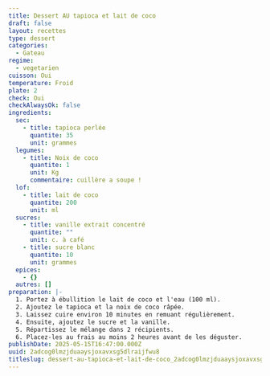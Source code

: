 ```yaml
---
title: Dessert AU tapioca et lait de coco
draft: false
layout: recettes
type: dessert
categories:
  - Gateau
regime:
  - vegetarien
cuisson: Oui
temperature: Froid
plate: 2
check: Oui
checkAlwaysOk: false
ingredients:
  sec:
    - title: tapioca perlée
      quantite: 35
      unit: grammes
  legumes:
    - title: Noix de coco
      quantite: 1
      unit: Kg
      commentaire: cuillère a soupe !
  lof:
    - title: lait de coco
      quantite: 200
      unit: ml
  sucres:
    - title: vanille extrait concentré
      quantite: ""
      unit: c. à café
    - title: sucre blanc
      quantite: 10
      unit: grammes
  epices:
    - {}
  autres: []
preparation: |-
  1. Portez à ébullition le lait de coco et l'eau (100 ml).
  2. Ajoutez le tapioca et la noix de coco râpée.
  3. Laissez cuire environ 10 minutes en remuant régulièrement.
  4. Ensuite, ajoutez le sucre et la vanille.
  5. Répartissez le mélange dans 2 récipients.
  6. Placez-les au frais au moins 2 heures avant de les déguster.
publishDate: 2025-05-15T16:47:00.000Z
uuid: 2adcog0lmzjduaaysjoxavxsg5dlraijfwu8
titleslug: dessert-au-tapioca-et-lait-de-coco_2adcog0lmzjduaaysjoxavxsg5dlraijfwu8
---
```

